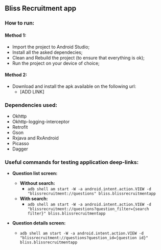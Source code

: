 
## Bliss Recruitment app


### How to run:

#### Method 1:

* Import the project to Android Studio;
* Install all the asked dependecies;
* Clean and Rebuild the project (to ensure that everything is ok);
* Run the project on your device of choice;


#### Method 2:

* Download and install the apk available on the following url:
    * [ADD LINK]



### Dependencies used:

* Okhttp
* Okhttp-logging-interceptor
* Retrofit
* Gson
* Rxjava and RxAndroid
* Picasso
* Dagger



### Useful commands for testing application deep-links: 

* **Question list screen:**
	* **Without search:** 
		* `adb shell am start -W -a android.intent.action.VIEW -d "blissrecruitment://questions" bliss.blissrecruitmentapp`
	* **With search:**	
		* `adb shell am start -W -a android.intent.action.VIEW -d "blissrecruitment://questions?question_filter={search filter}" bliss.blissrecruitmentapp`

* **Question details screen:**
    *  `adb shell am start -W -a android.intent.action.VIEW -d "blissrecruitment://questions?question_id={question id}" bliss.blissrecruitmentapp`
	